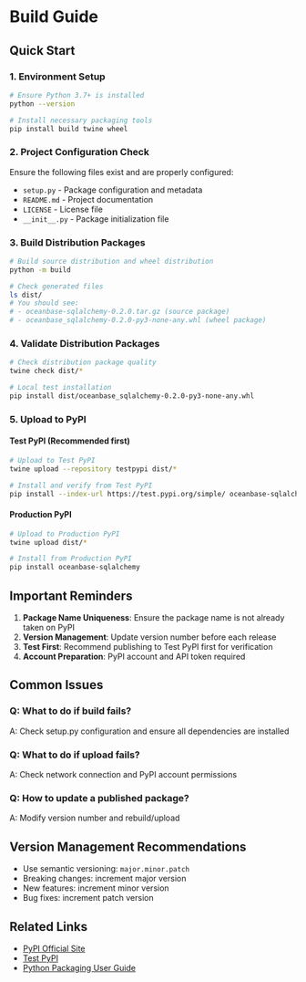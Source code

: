 # Build Guide

## Quick Start

### 1. Environment Setup
```bash
# Ensure Python 3.7+ is installed
python --version

# Install necessary packaging tools
pip install build twine wheel
```

### 2. Project Configuration Check
Ensure the following files exist and are properly configured:
- `setup.py` - Package configuration and metadata
- `README.md` - Project documentation
- `LICENSE` - License file
- `__init__.py` - Package initialization file

### 3. Build Distribution Packages
```bash
# Build source distribution and wheel distribution
python -m build

# Check generated files
ls dist/
# You should see:
# - oceanbase-sqlalchemy-0.2.0.tar.gz (source package)
# - oceanbase_sqlalchemy-0.2.0-py3-none-any.whl (wheel package)
```

### 4. Validate Distribution Packages
```bash
# Check distribution package quality
twine check dist/*

# Local test installation
pip install dist/oceanbase_sqlalchemy-0.2.0-py3-none-any.whl
```

### 5. Upload to PyPI

#### Test PyPI (Recommended first)
```bash
# Upload to Test PyPI
twine upload --repository testpypi dist/*

# Install and verify from Test PyPI
pip install --index-url https://test.pypi.org/simple/ oceanbase-sqlalchemy
```

#### Production PyPI
```bash
# Upload to Production PyPI
twine upload dist/*

# Install from Production PyPI
pip install oceanbase-sqlalchemy
```

## Important Reminders

1. **Package Name Uniqueness**: Ensure the package name is not already taken on PyPI
2. **Version Management**: Update version number before each release
3. **Test First**: Recommend publishing to Test PyPI first for verification
4. **Account Preparation**: PyPI account and API token required

## Common Issues

### Q: What to do if build fails?
A: Check setup.py configuration and ensure all dependencies are installed

### Q: What to do if upload fails?
A: Check network connection and PyPI account permissions

### Q: How to update a published package?
A: Modify version number and rebuild/upload

## Version Management Recommendations

- Use semantic versioning: `major.minor.patch`
- Breaking changes: increment major version
- New features: increment minor version
- Bug fixes: increment patch version

## Related Links

- [PyPI Official Site](https://pypi.org/)
- [Test PyPI](https://test.pypi.org/)
- [Python Packaging User Guide](https://packaging.python.org/)
